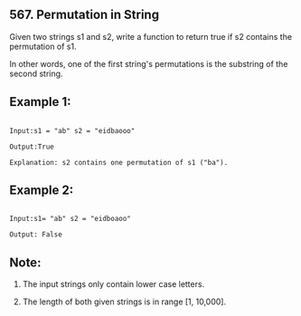## 567. Permutation in String



Given two strings s1 and s2, write a function to return true if s2 contains the permutation of s1.  

In other words, one of the first string's permutations is the substring of the second string.  





## Example 1:



```

Input:s1 = "ab" s2 = "eidbaooo"

Output:True

Explanation: s2 contains one permutation of s1 ("ba").

```



## Example 2:



```

Input:s1= "ab" s2 = "eidboaoo"

Output: False

```





## Note:



1. The input strings only contain lower case letters.  

2. The length of both given strings is in range [1, 10,000].   






